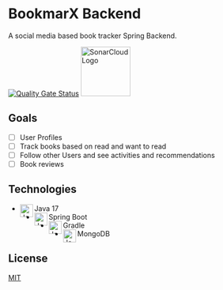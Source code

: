 # BookmarX Backend
A social media based book tracker
Spring Backend.

[![Quality Gate Status](https://sonarcloud.io/api/project_badges/measure?project=jlthompson96_BookmarX_Backend&metric=alert_status)](https://sonarcloud.io/summary/new_code?id=jlthompson96_BookmarX_Backend)
<img alt="SonarCloud Logo" width="100px" src="https://sonarcloud.io/images/project_badges/sonarcloud-black.svg" />

## Goals
- [ ] User Profiles
- [ ] Track books based on read and want to read
- [ ] Follow other Users and see activities and recommendations
- [ ] Book reviews

## Technologies
- Java 17 <img align="left" alt="Java" width="26px" src="https://github.com/jlthompson96/vscode-material-icon-theme/blob/master/icons/java.svg" />
- Spring Boot <img align="left" alt="JavaScipt" width="26px" src="https://github.com/jlthompson96/vscode-material-icon-theme/blob/master/icons/mint.svg" />
- Gradle <img align="left" alt="JavaScipt" width="26px" src="https://github.com/jlthompson96/vscode-material-icon-theme/blob/master/icons/gradle.svg" />
- MongoDB <img align="left" alt="JavaScipt" width="26px" src="https://github.com/jlthompson96/vscode-material-icon-theme/blob/master/icons/mint.svg" />

## License

[MIT](https://choosealicense.com/licenses/mit/)
